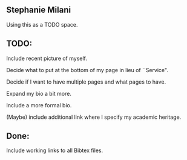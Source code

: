 ## Stephanie Milani

Using this as a TODO space.

## TODO:

Include recent picture of myself.

Decide what to put at the bottom of my page in lieu of ``Service".

Decide if I want to have multiple pages and what pages to have. 

Expand my bio a bit more.

Include a more formal bio. 

(Maybe) include additional link where I specify my academic heritage.

## Done:

Include working links to all Bibtex files.
